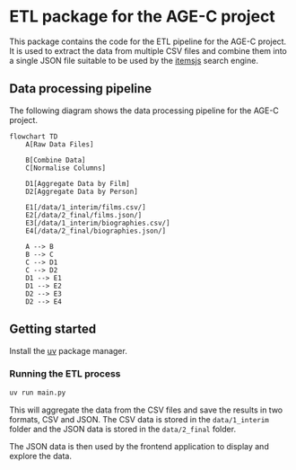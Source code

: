 # ETL package for the AGE-C project

This package contains the code for the ETL pipeline for the AGE-C project. It is
used to extract the data from multiple CSV files and combine them into a single
JSON file suitable to be used by the
[itemsjs](https://github.com/itemsapi/itemsjs) search engine.

## Data processing pipeline

The following diagram shows the data processing pipeline for the AGE-C project.

```mermaid
flowchart TD
    A[Raw Data Files]

    B[Combine Data]
    C[Normalise Columns]

    D1[Aggregate Data by Film]
    D2[Aggregate Data by Person]

    E1[/data/1_interim/films.csv/]
    E2[/data/2_final/films.json/]
    E3[/data/1_interim/biographies.csv/]
    E4[/data/2_final/biographies.json/]

    A --> B
    B --> C
    C --> D1
    C --> D2
    D1 --> E1
    D1 --> E2
    D2 --> E3
    D2 --> E4
```

## Getting started

Install the [uv](https://docs.astral.sh/uv/getting-started/installation/)
package manager.

### Running the ETL process

```bash
uv run main.py
```

This will aggregate the data from the CSV files and save the results in two
formats, CSV and JSON. The CSV data is stored in the `data/1_interim` folder and
the JSON data is stored in the `data/2_final` folder.

The JSON data is then used by the frontend application to display and explore
the data.
